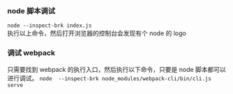 ### node 脚本调试

`node --inspect-brk index.js`  
执行以上命令，然后打开浏览器的控制台会发现有个 node 的 logo

### 调试 webpack

只需要找到 webpack 的执行入口，然后执行以下命令，只要是 node 脚本都可以进行调试。
`node  --inspect-brk node_modules/webpack-cli/bin/cli.js serve`
